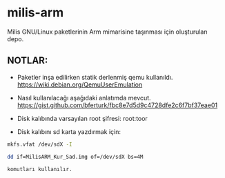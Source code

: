 milis-arm
===============

Milis GNU/Linux paketlerinin Arm mimarisine taşınması için oluşturulan depo.

## NOTLAR:
* Paketler inşa edilirken statik derlenmiş qemu kullanıldı.
    https://wiki.debian.org/QemuUserEmulation

* Nasıl kullanılacağı aşağıdaki anlatımda mevcut.
    https://gist.github.com/bferturk/fbc8e7d5d9c4728dfe2c6f7bf37eae01

* Disk kalıbında varsayılan root şifresi:
    root:toor

* Disk kalıbını sd karta yazdırmak için:

```bash
mkfs.vfat /dev/sdX -I
```
```bash
dd if=MilisARM_Kur_Sad.img of=/dev/sdX bs=4M
```    
    komutları kullanılır.
    






